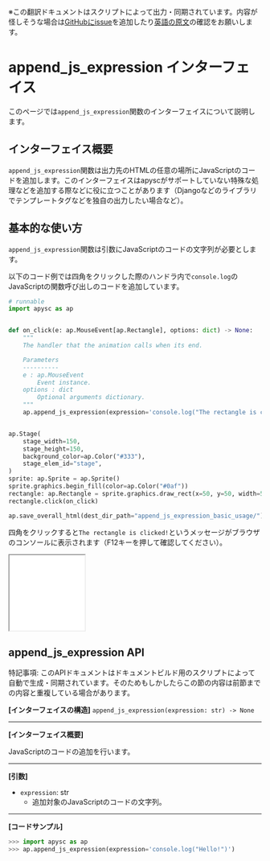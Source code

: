 <span class="inconspicuous-txt">※この翻訳ドキュメントはスクリプトによって出力・同期されています。内容が怪しそうな場合は<a href="https://github.com/simon-ritchie/apysc/issues" target="_blank">GitHubにissue</a>を追加したり[英語の原文](https://simon-ritchie.github.io/apysc/en/append_js_expression.html)の確認をお願いします。</span>

# append_js_expression インターフェイス

このページでは`append_js_expression`関数のインターフェイスについて説明します。

## インターフェイス概要

`append_js_expression`関数は出力先のHTMLの任意の場所にJavaScriptのコードを追加します。このインターフェイスはapyscがサポートしていない特殊な処理などを追加する際などに役に立つことがあります（Djangoなどのライブラリでテンプレートタグなどを独自の出力したい場合など）。

## 基本的な使い方

`append_js_expression`関数は引数にJavaScriptのコードの文字列が必要とします。

以下のコード例では四角をクリックした際のハンドラ内で`console.log`のJavaScriptの関数呼び出しのコードを追加しています。

```py
# runnable
import apysc as ap


def on_click(e: ap.MouseEvent[ap.Rectangle], options: dict) -> None:
    """
    The handler that the animation calls when its end.

    Parameters
    ----------
    e : ap.MouseEvent
        Event instance.
    options : dict
        Optional arguments dictionary.
    """
    ap.append_js_expression(expression='console.log("The rectangle is clicked!");')


ap.Stage(
    stage_width=150,
    stage_height=150,
    background_color=ap.Color("#333"),
    stage_elem_id="stage",
)
sprite: ap.Sprite = ap.Sprite()
sprite.graphics.begin_fill(color=ap.Color("#0af"))
rectangle: ap.Rectangle = sprite.graphics.draw_rect(x=50, y=50, width=50, height=50)
rectangle.click(on_click)

ap.save_overall_html(dest_dir_path="append_js_expression_basic_usage/")
```

四角をクリックすると`The rectangle is clicked!`というメッセージがブラウザのコンソールに表示されます（F12キーを押して確認してください）。

<iframe src="static/append_js_expression_basic_usage/index.html" width="150" height="150"></iframe>

## append_js_expression API

<span class="inconspicuous-txt">特記事項: このAPIドキュメントはドキュメントビルド用のスクリプトによって自動で生成・同期されています。そのためもしかしたらこの節の内容は前節までの内容と重複している場合があります。</span>

**[インターフェイスの構造]** `append_js_expression(expression: str) -> None`<hr>

**[インターフェイス概要]**

JavaScriptのコードの追加を行います。<hr>

**[引数]**

- `expression`: str
  - 追加対象のJavaScriptのコードの文字列。

<hr>

**[コードサンプル]**

```py
>>> import apysc as ap
>>> ap.append_js_expression(expression='console.log("Hello!")')
```